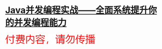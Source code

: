 # [Java并发编程实战——全面系统提升你的并发编程能力](https://time.geekbang.org/column/intro/159)

![warning](../warning.jpg)
